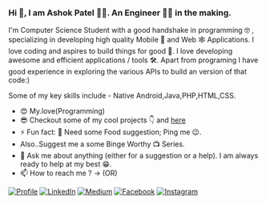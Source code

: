 ### Hi 👋, I am Ashok Patel 👨‍💻. An Engineer 👨‍🎓 in the making.

I'm Computer Science Student with a good handshake in programming 🤓 , specializing in developing high quality Mobile 📱 and Web 🕸 Applications. I love coding and aspires to build things for good 🚀. I love developing awesome and efficient applications / tools 🛠. Apart from programing I have good experience in exploring the various APIs to build an  version of that code:)

Some of my key skills include - Native Android,Java,PHP,HTML,CSS.
 
* 😍 My.love(Programming)
* 😎 Checkout some of my cool projects 👇 and [here]()
* ⚡ Fun fact: 🍜 Need some Food suggestion; Ping me 😉. 
*  Also..Suggest me a some Binge Worthy 📺 Series.
* 💬 Ask me about anything (either for a suggestion or a help). I am always ready to help at my best 😁.
* 📫 How to reach me ? ->  (OR)

[![Profile](https://img.shields.io/badge/Website-orange.svg?style=for-the-badge&logo=google-chrome&logoColor=white)]()
[![LinkedIn](https://img.shields.io/badge/LinkedIn-blue.svg?style=for-the-badge&logo=linkedin)]()
[![Medium](https://img.shields.io/badge/medium-black.svg?style=for-the-badge&logo=medium)]()
[![Facebook](https://img.shields.io/badge/facebook-blue.svg?style=for-the-badge&logo=facebook&logoColor=white)]()
[![Instagram](https://img.shields.io/badge/Instagram-red.svg?style=for-the-badge&logo=instagram&logoColor=white)]()
